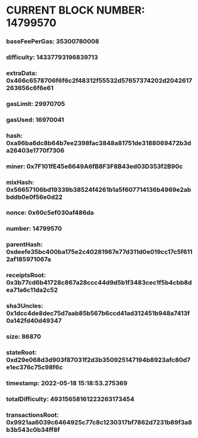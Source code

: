# CURRENT BLOCK NUMBER: 14799570

### baseFeePerGas: 35300780008
### difficulty: 14337793196839713
### extraData: 0x466c6578706f6f6c2f48312f55532d57657374202d2042617263656c6f6e61
### gasLimit: 29970705
### gasUsed: 16970041
### hash: 0xa96ba6dc8b64b7ee2398fac3848a81751de3188069472b3da26403e1770f7306
### miner: 0x7F101fE45e6649A6fB8F3F8B43ed03D353f2B90c
### mixHash: 0x56657106bd19339b38524f4261b1a5f607714136b4969e2abbddb0e0f56e0d22
### nonce: 0x60c5ef030af486da
### number: 14799570
### parentHash: 0xdeefe35bc400ba175e2c40281967e77d311d0e019cc17c5f6112af185971067a
### receiptsRoot: 0x3b77cd6b41728c867a28ccc44d9d5b1f3483cec1f5b4cbb8dea71a6c11da2c52
### sha3Uncles: 0x1dcc4de8dec75d7aab85b567b6ccd41ad312451b948a7413f0a142fd40d49347
### size: 86870
### stateRoot: 0xd29e068d3d903f87031f2d3b350925147194b8923afc80d7e1ec376c75c98f6c
### timestamp: 2022-05-18 15:18:53.275369
### totalDifficulty: 49315658161223263173454
### transactionsRoot: 0x9921aa6039c6464925c77c8c1230317bf7862d7231b89f3a8b3b543c0b34ff8f
